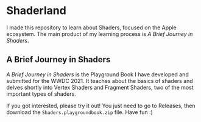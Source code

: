 # Shaderland

I made this repository to learn about Shaders, focused on the Apple ecosystem. The main product of my learning process is *A Brief Journey in Shaders*.

## A Brief Journey in Shaders

*A Brief Journey in Shaders* is the Playground Book I have developed and submitted for the WWDC 2021. It teaches about the basics of shaders and delves shortly into Vertex Shaders and Fragment Shaders, two of the most important types of shaders.

If you got interested, please try it out! You just need to go to Releases, then download the `Shaders.playgroundbook.zip` file. Have fun :)
